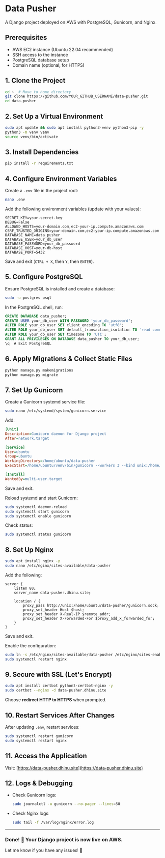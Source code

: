 # Data Pusher

A Django project deployed on AWS with PostgreSQL, Gunicorn, and Nginx.

## **Prerequisites**
- AWS EC2 instance (Ubuntu 22.04 recommended)
- SSH access to the instance
- PostgreSQL database setup
- Domain name (optional, for HTTPS)

## **1. Clone the Project**
```bash
cd ~  # Move to home directory
git clone https://github.com/YOUR_GITHUB_USERNAME/data-pusher.git
cd data-pusher
```

## **2. Set Up a Virtual Environment**
```bash
sudo apt update && sudo apt install python3-venv python3-pip -y
python3 -m venv venv
source venv/bin/activate
```

## **3. Install Dependencies**
```bash
pip install -r requirements.txt
```

## **4. Configure Environment Variables**
Create a `.env` file in the project root:
```bash
nano .env
```
Add the following environment variables (update with your values):
```env
SECRET_KEY=your-secret-key
DEBUG=False
ALLOWED_HOSTS=your-domain.com,ec2-your-ip.compute.amazonaws.com
CSRF_TRUSTED_ORIGINS=your-domain.com,ec2-your-ip.compute.amazonaws.com
DATABASE_NAME=data_pusher
DATABASE_USER=your_db_user
DATABASE_PASSWORD=your_db_password
DATABASE_HOST=your-db-host
DATABASE_PORT=5432
```
Save and exit (`CTRL + X`, then `Y`, then `ENTER`).

## **5. Configure PostgreSQL**
Ensure PostgreSQL is installed and create a database:
```bash
sudo -u postgres psql
```
In the PostgreSQL shell, run:
```sql
CREATE DATABASE data_pusher;
CREATE USER your_db_user WITH PASSWORD 'your_db_password';
ALTER ROLE your_db_user SET client_encoding TO 'utf8';
ALTER ROLE your_db_user SET default_transaction_isolation TO 'read committed';
ALTER ROLE your_db_user SET timezone TO 'UTC';
GRANT ALL PRIVILEGES ON DATABASE data_pusher TO your_db_user;
\q  # Exit PostgreSQL
```

## **6. Apply Migrations & Collect Static Files**
```bash
python manage.py makemigrations
python manage.py migrate
```

## **7. Set Up Gunicorn**
Create a Gunicorn systemd service file:
```bash
sudo nano /etc/systemd/system/gunicorn.service
```
Add:
```ini
[Unit]
Description=Gunicorn daemon for Django project
After=network.target

[Service]
User=ubuntu
Group=ubuntu
WorkingDirectory=/home/ubuntu/data-pusher
ExecStart=/home/ubuntu/venv/bin/gunicorn --workers 3 --bind unix:/home/ubuntu/data-pusher/gunicorn.sock data_pusher.wsgi:application

[Install]
WantedBy=multi-user.target
```
Save and exit.

Reload systemd and start Gunicorn:
```bash
sudo systemctl daemon-reload
sudo systemctl start gunicorn
sudo systemctl enable gunicorn
```
Check status:
```bash
sudo systemctl status gunicorn
```

## **8. Set Up Nginx**
```bash
sudo apt install nginx -y
sudo nano /etc/nginx/sites-available/data-pusher
```
Add the following:
```nginx
server {
    listen 80;
    server_name data-pusher.dhinu.site;

    location / {
        proxy_pass http://unix:/home/ubuntu/data-pusher/gunicorn.sock;
        proxy_set_header Host $host;
        proxy_set_header X-Real-IP $remote_addr;
        proxy_set_header X-Forwarded-For $proxy_add_x_forwarded_for;
    }
}
```
Save and exit.

Enable the configuration:
```bash
sudo ln -s /etc/nginx/sites-available/data-pusher /etc/nginx/sites-enabled/
sudo systemctl restart nginx
```

## **9. Secure with SSL (Let's Encrypt)**
```bash
sudo apt install certbot python3-certbot-nginx -y
sudo certbot --nginx -d data-pusher.dhinu.site
```
Choose **redirect HTTP to HTTPS** when prompted.

## **10. Restart Services After Changes**
After updating `.env`, restart services:
```bash
sudo systemctl restart gunicorn
sudo systemctl restart nginx
```

## **11. Access the Application**
Visit: [https://data-pusher.dhinu.site](https://data-pusher.dhinu.site)

## **12. Logs & Debugging**
- Check Gunicorn logs:
  ```bash
  sudo journalctl -u gunicorn --no-pager --lines=50
  ```
- Check Nginx logs:
  ```bash
  sudo tail -f /var/log/nginx/error.log
  ```

---
### **Done! 🎉 Your Django project is now live on AWS.**
Let me know if you have any issues! 🚀

